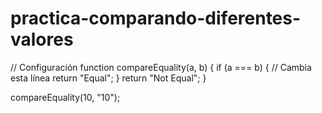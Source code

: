 # practica-comparando-diferentes-valores
// Configuración
function compareEquality(a, b) {
  if (a === b) { // Cambia esta línea
    return "Equal";
  }
  return "Not Equal";
}

compareEquality(10, "10");
